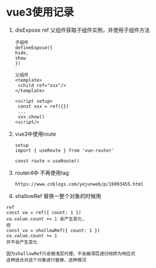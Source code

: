 # vue3使用记录

1. disExpose ref  父组件获取子组件实例，并使用子组件方法

   ```
   子组件
   defineExpose({
   hide,
   show
   })
   
   父组件
   <template>
   	<child ref="xxx"/>
   </template>
   
   <script setup>
   	const xxx = ref({})
   	...
   	xxx.show()
   <script/>
   ```

2. vue3中使用route

   ```
   setup
   import { useRoute } from 'vue-router'
   
   const route = useRoute()
   ```

3. router4中 不再使用tag

   ```
   https://www.cnblogs.com/yejunweb/p/16093455.html
   ```

4.  shallowRef  替换一整个对象的时候用

   ``` 
   ref 
   const va = ref({ count: 1 })
   va.value.count += 1 会产生变化，
   但 
   const va = shallowRef({ count: 1 })
   va.value.count += 1
   并不会产生变化
   
   因为shallowRef只会做浅层代理，不会被深层递归地转为响应式
   这种适合对这个对象进行替换，这种情况
   ```

   